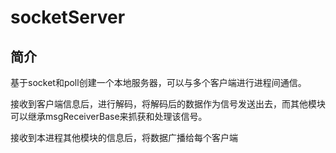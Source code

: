 # socketServer

## 简介
基于socket和poll创建一个本地服务器，可以与多个客户端进行进程间通信。

接收到客户端信息后，进行解码，将解码后的数据作为信号发送出去，而其他模块可以继承msgReceiverBase来抓获和处理该信号。

接收到本进程其他模块的信息后，将数据广播给每个客户端